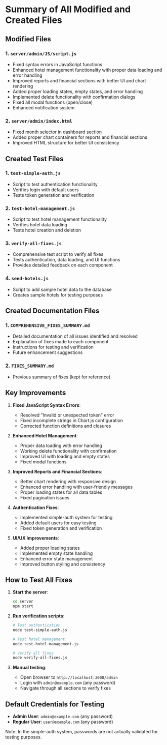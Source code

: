 # Summary of All Modified and Created Files

## Modified Files

### 1. `server/admin/JS/script.js`
- Fixed syntax errors in JavaScript functions
- Enhanced hotel management functionality with proper data loading and error handling
- Improved reports and financial sections with better UI and chart rendering
- Added proper loading states, empty states, and error handling
- Implemented delete functionality with confirmation dialogs
- Fixed all modal functions (open/close)
- Enhanced notification system

### 2. `server/admin/index.html`
- Fixed month selector in dashboard section
- Added proper chart containers for reports and financial sections
- Improved HTML structure for better UI consistency

## Created Test Files

### 1. `test-simple-auth.js`
- Script to test authentication functionality
- Verifies login with default users
- Tests token generation and verification

### 2. `test-hotel-management.js`
- Script to test hotel management functionality
- Verifies hotel data loading
- Tests hotel creation and deletion

### 3. `verify-all-fixes.js`
- Comprehensive test script to verify all fixes
- Tests authentication, data loading, and UI functions
- Provides detailed feedback on each component

### 4. `seed-hotels.js`
- Script to add sample hotel data to the database
- Creates sample hotels for testing purposes

## Created Documentation Files

### 1. `COMPREHENSIVE_FIXES_SUMMARY.md`
- Detailed documentation of all issues identified and resolved
- Explanation of fixes made to each component
- Instructions for testing and verification
- Future enhancement suggestions

### 2. `FIXES_SUMMARY.md`
- Previous summary of fixes (kept for reference)

## Key Improvements

1. **Fixed JavaScript Syntax Errors**:
   - Resolved "Invalid or unexpected token" error
   - Fixed incomplete strings in Chart.js configuration
   - Corrected function definitions and closures

2. **Enhanced Hotel Management**:
   - Proper data loading with error handling
   - Working delete functionality with confirmation
   - Improved UI with loading and empty states
   - Fixed modal functions

3. **Improved Reports and Financial Sections**:
   - Better chart rendering with responsive design
   - Enhanced error handling with user-friendly messages
   - Proper loading states for all data tables
   - Fixed pagination issues

4. **Authentication Fixes**:
   - Implemented simple-auth system for testing
   - Added default users for easy testing
   - Fixed token generation and verification

5. **UI/UX Improvements**:
   - Added proper loading states
   - Implemented empty state handling
   - Enhanced error state management
   - Improved button styling and consistency

## How to Test All Fixes

1. **Start the server**:
   ```bash
   cd server
   npm start
   ```

2. **Run verification scripts**:
   ```bash
   # Test authentication
   node test-simple-auth.js
   
   # Test hotel management
   node test-hotel-management.js
   
   # Verify all fixes
   node verify-all-fixes.js
   ```

3. **Manual testing**:
   - Open browser to `http://localhost:3000/admin`
   - Login with `admin@example.com` (any password)
   - Navigate through all sections to verify fixes

## Default Credentials for Testing

- **Admin User**: `admin@example.com` (any password)
- **Regular User**: `user@example.com` (any password)

Note: In the simple-auth system, passwords are not actually validated for testing purposes.
